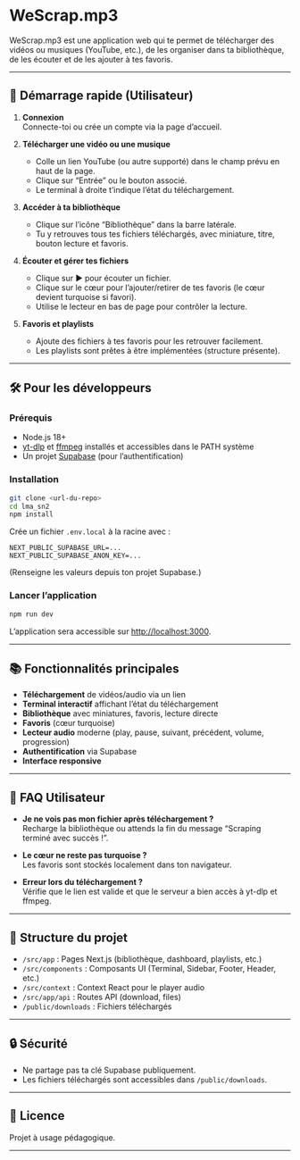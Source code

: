 # WeScrap.mp3

WeScrap.mp3 est une application web qui te permet de télécharger des vidéos ou musiques (YouTube, etc.), de les organiser dans ta bibliothèque, de les écouter et de les ajouter à tes favoris.

---

## 🚀 Démarrage rapide (Utilisateur)

1. **Connexion**  
   Connecte-toi ou crée un compte via la page d’accueil.

2. **Télécharger une vidéo ou une musique**  
   - Colle un lien YouTube (ou autre supporté) dans le champ prévu en haut de la page.
   - Clique sur “Entrée” ou le bouton associé.
   - Le terminal à droite t’indique l’état du téléchargement.

3. **Accéder à ta bibliothèque**  
   - Clique sur l’icône “Bibliothèque” dans la barre latérale.
   - Tu y retrouves tous tes fichiers téléchargés, avec miniature, titre, bouton lecture et favoris.

4. **Écouter et gérer tes fichiers**  
   - Clique sur ▶️ pour écouter un fichier.
   - Clique sur le cœur pour l’ajouter/retirer de tes favoris (le cœur devient turquoise si favori).
   - Utilise le lecteur en bas de page pour contrôler la lecture.

5. **Favoris et playlists**  
   - Ajoute des fichiers à tes favoris pour les retrouver facilement.
   - Les playlists sont prêtes à être implémentées (structure présente).

---

## 🛠️ Pour les développeurs

### Prérequis

- Node.js 18+
- [yt-dlp](https://github.com/yt-dlp/yt-dlp) et [ffmpeg](https://ffmpeg.org/) installés et accessibles dans le PATH système
- Un projet [Supabase](https://supabase.com/) (pour l’authentification)

### Installation

```bash
git clone <url-du-repo>
cd lma_sn2
npm install
```

Crée un fichier `.env.local` à la racine avec :
```
NEXT_PUBLIC_SUPABASE_URL=...
NEXT_PUBLIC_SUPABASE_ANON_KEY=...
```
(Renseigne les valeurs depuis ton projet Supabase.)

### Lancer l’application

```bash
npm run dev
```
L’application sera accessible sur [http://localhost:3000](http://localhost:3000).

---

## 📚 Fonctionnalités principales

- **Téléchargement** de vidéos/audio via un lien
- **Terminal interactif** affichant l’état du téléchargement
- **Bibliothèque** avec miniatures, favoris, lecture directe
- **Favoris** (cœur turquoise)
- **Lecteur audio** moderne (play, pause, suivant, précédent, volume, progression)
- **Authentification** via Supabase
- **Interface responsive**

---

## 🤔 FAQ Utilisateur

- **Je ne vois pas mon fichier après téléchargement ?**  
  Recharge la bibliothèque ou attends la fin du message “Scraping terminé avec succès !”.

- **Le cœur ne reste pas turquoise ?**  
  Les favoris sont stockés localement dans ton navigateur.

- **Erreur lors du téléchargement ?**  
  Vérifie que le lien est valide et que le serveur a bien accès à yt-dlp et ffmpeg.

---

## 📁 Structure du projet

- `/src/app` : Pages Next.js (bibliothèque, dashboard, playlists, etc.)
- `/src/components` : Composants UI (Terminal, Sidebar, Footer, Header, etc.)
- `/src/context` : Context React pour le player audio
- `/src/app/api` : Routes API (download, files)
- `/public/downloads` : Fichiers téléchargés

---

## 🔒 Sécurité

- Ne partage pas ta clé Supabase publiquement.
- Les fichiers téléchargés sont accessibles dans `/public/downloads`.

---

## 📝 Licence

Projet à usage pédagogique.

---